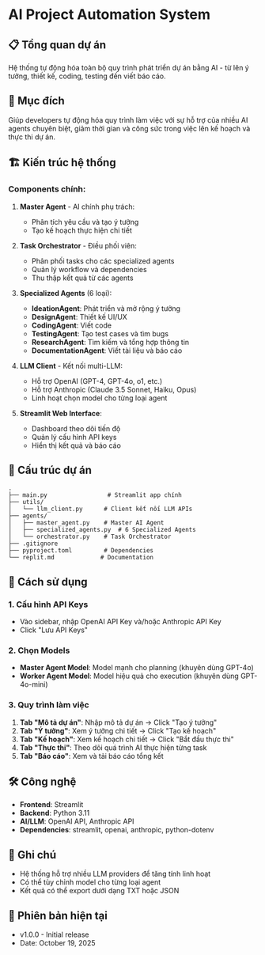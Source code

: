 # AI Project Automation System

## 📋 Tổng quan dự án
Hệ thống tự động hóa toàn bộ quy trình phát triển dự án bằng AI - từ lên ý tưởng, thiết kế, coding, testing đến viết báo cáo.

## 🎯 Mục đích
Giúp developers tự động hóa quy trình làm việc với sự hỗ trợ của nhiều AI agents chuyên biệt, giảm thời gian và công sức trong việc lên kế hoạch và thực thi dự án.

## 🏗️ Kiến trúc hệ thống

### Components chính:
1. **Master Agent** - AI chính phụ trách:
   - Phân tích yêu cầu và tạo ý tưởng
   - Tạo kế hoạch thực hiện chi tiết
   
2. **Task Orchestrator** - Điều phối viên:
   - Phân phối tasks cho các specialized agents
   - Quản lý workflow và dependencies
   - Thu thập kết quả từ các agents
   
3. **Specialized Agents** (6 loại):
   - **IdeationAgent**: Phát triển và mở rộng ý tưởng
   - **DesignAgent**: Thiết kế UI/UX
   - **CodingAgent**: Viết code
   - **TestingAgent**: Tạo test cases và tìm bugs
   - **ResearchAgent**: Tìm kiếm và tổng hợp thông tin
   - **DocumentationAgent**: Viết tài liệu và báo cáo
   
4. **LLM Client** - Kết nối multi-LLM:
   - Hỗ trợ OpenAI (GPT-4, GPT-4o, o1, etc.)
   - Hỗ trợ Anthropic (Claude 3.5 Sonnet, Haiku, Opus)
   - Linh hoạt chọn model cho từng loại agent

5. **Streamlit Web Interface**:
   - Dashboard theo dõi tiến độ
   - Quản lý cấu hình API keys
   - Hiển thị kết quả và báo cáo

## 📁 Cấu trúc dự án
```
.
├── main.py                 # Streamlit app chính
├── utils/
│   └── llm_client.py      # Client kết nối LLM APIs
├── agents/
│   ├── master_agent.py    # Master AI Agent
│   ├── specialized_agents.py  # 6 Specialized Agents
│   └── orchestrator.py    # Task Orchestrator
├── .gitignore
├── pyproject.toml         # Dependencies
└── replit.md             # Documentation
```

## 🚀 Cách sử dụng

### 1. Cấu hình API Keys
- Vào sidebar, nhập OpenAI API Key và/hoặc Anthropic API Key
- Click "Lưu API Keys"

### 2. Chọn Models
- **Master Agent Model**: Model mạnh cho planning (khuyên dùng GPT-4o)
- **Worker Agent Model**: Model hiệu quả cho execution (khuyên dùng GPT-4o-mini)

### 3. Quy trình làm việc
1. **Tab "Mô tả dự án"**: Nhập mô tả dự án → Click "Tạo ý tưởng"
2. **Tab "Ý tưởng"**: Xem ý tưởng chi tiết → Click "Tạo kế hoạch"
3. **Tab "Kế hoạch"**: Xem kế hoạch chi tiết → Click "Bắt đầu thực thi"
4. **Tab "Thực thi"**: Theo dõi quá trình AI thực hiện từng task
5. **Tab "Báo cáo"**: Xem và tải báo cáo tổng kết

## 🛠️ Công nghệ
- **Frontend**: Streamlit
- **Backend**: Python 3.11
- **AI/LLM**: OpenAI API, Anthropic API
- **Dependencies**: streamlit, openai, anthropic, python-dotenv

## 📝 Ghi chú
- Hệ thống hỗ trợ nhiều LLM providers để tăng tính linh hoạt
- Có thể tùy chỉnh model cho từng loại agent
- Kết quả có thể export dưới dạng TXT hoặc JSON

## 🔄 Phiên bản hiện tại
- v1.0.0 - Initial release
- Date: October 19, 2025
